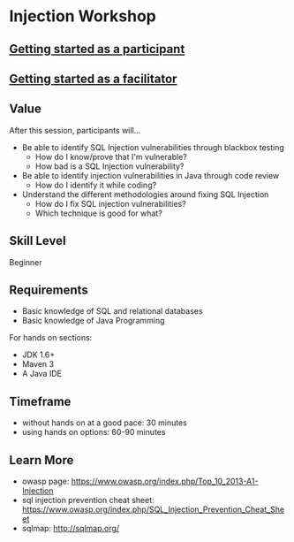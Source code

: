 # Injection Workshop

## [Getting started as a participant](README-participant.md)

## [Getting started as a facilitator](README-facilitator.md)

## Value
After this session, participants will...
* Be able to identify SQL Injection vulnerabilities through blackbox testing
  * How do I know/prove that I'm vulnerable?
  * How bad is a SQL Injection vulnerability?
* Be able to identify injection vulnerabilities in Java through code review
  * How do I identify it while coding?
* Understand the different methodologies around fixing SQL Injection
  * How do I fix SQL injection vulnerabilities?
  * Which technique is good for what?

## Skill Level
Beginner

## Requirements
* Basic knowledge of SQL and relational databases
* Basic knowledge of Java Programming

For hands on sections:
* JDK 1.6+
* Maven 3
* A Java IDE

## Timeframe
* without hands on at a good pace: 30 minutes
* using hands on options: 60-90 minutes

## Learn More
* owasp page: https://www.owasp.org/index.php/Top_10_2013-A1-Injection
* sql injection prevention cheat sheet: https://www.owasp.org/index.php/SQL_Injection_Prevention_Cheat_Sheet
* sqlmap: http://sqlmap.org/
